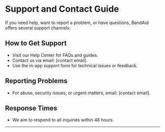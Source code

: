 # Support and Contact Guide

If you need help, want to report a problem, or have questions, BandAid offers several support channels:

## How to Get Support
- Visit our Help Center for FAQs and guides.
- Contact us via email: [contact email].
- Use the in-app support form for technical issues or feedback.

## Reporting Problems
- For abuse, security issues, or urgent matters, email: [contact email].

## Response Times
- We aim to respond to all inquiries within 48 hours.

---
